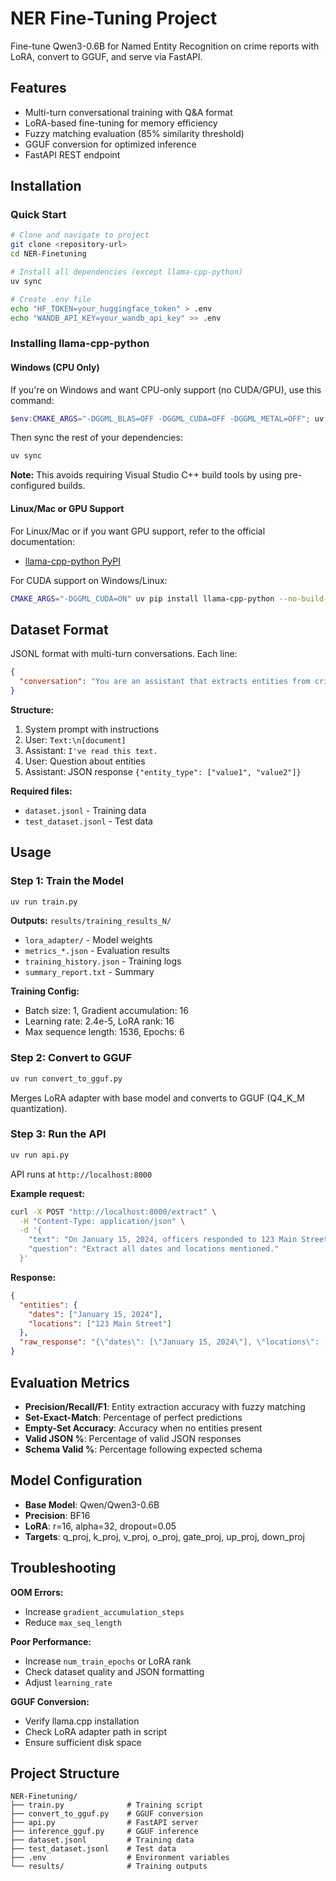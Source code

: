 # NER Fine-Tuning Project

Fine-tune Qwen3-0.6B for Named Entity Recognition on crime reports with LoRA, convert to GGUF, and serve via FastAPI.

## Features

- Multi-turn conversational training with Q&A format
- LoRA-based fine-tuning for memory efficiency
- Fuzzy matching evaluation (85% similarity threshold)
- GGUF conversion for optimized inference
- FastAPI REST endpoint

## Installation

### Quick Start

```bash
# Clone and navigate to project
git clone <repository-url>
cd NER-Finetuning

# Install all dependencies (except llama-cpp-python)
uv sync

# Create .env file
echo "HF_TOKEN=your_huggingface_token" > .env
echo "WANDB_API_KEY=your_wandb_api_key" >> .env
```

### Installing llama-cpp-python

#### Windows (CPU Only)

If you're on Windows and want CPU-only support (no CUDA/GPU), use this command:

```powershell
$env:CMAKE_ARGS="-DGGML_BLAS=OFF -DGGML_CUDA=OFF -DGGML_METAL=OFF"; uv pip install llama-cpp-python --no-build-isolation
```

Then sync the rest of your dependencies:

```powershell
uv sync
```

**Note:** This avoids requiring Visual Studio C++ build tools by using pre-configured builds.

#### Linux/Mac or GPU Support

For Linux/Mac or if you want GPU support, refer to the official documentation:
- [llama-cpp-python PyPI](https://pypi.org/project/llama-cpp-python/)

For CUDA support on Windows/Linux:
```bash
CMAKE_ARGS="-DGGML_CUDA=ON" uv pip install llama-cpp-python --no-build-isolation
```

## Dataset Format

JSONL format with multi-turn conversations. Each line:

```json
{
  "conversation": "You are an assistant that extracts entities from crime reports.\nUser: Text:\n[Crime report text]\nAssistant: I've read this text.\nUser: Extract all locations mentioned.\nAssistant: {\"locations\": [\"Main Street\", \"Downtown\"]}\nUser: Extract all dates mentioned.\nAssistant: {\"dates\": [\"January 15, 2024\"]}"
}
```

**Structure:**
1. System prompt with instructions
2. User: `Text:\n[document]`
3. Assistant: `I've read this text.`
4. User: Question about entities
5. Assistant: JSON response `{"entity_type": ["value1", "value2"]}`

**Required files:**
- `dataset.jsonl` - Training data
- `test_dataset.jsonl` - Test data

## Usage

### Step 1: Train the Model

```bash
uv run train.py
```

**Outputs:** `results/training_results_N/`
- `lora_adapter/` - Model weights
- `metrics_*.json` - Evaluation results
- `training_history.json` - Training logs
- `summary_report.txt` - Summary

**Training Config:**
- Batch size: 1, Gradient accumulation: 16
- Learning rate: 2.4e-5, LoRA rank: 16
- Max sequence length: 1536, Epochs: 6

### Step 2: Convert to GGUF

```bash
uv run convert_to_gguf.py
```

Merges LoRA adapter with base model and converts to GGUF (Q4_K_M quantization).

### Step 3: Run the API

```bash
uv run api.py
```

API runs at `http://localhost:8000`

**Example request:**
```bash
curl -X POST "http://localhost:8000/extract" \
  -H "Content-Type: application/json" \
  -d '{
    "text": "On January 15, 2024, officers responded to 123 Main Street.",
    "question": "Extract all dates and locations mentioned."
  }'
```

**Response:**
```json
{
  "entities": {
    "dates": ["January 15, 2024"],
    "locations": ["123 Main Street"]
  },
  "raw_response": "{\"dates\": [\"January 15, 2024\"], \"locations\": [\"123 Main Street\"]}"
}
```

## Evaluation Metrics

- **Precision/Recall/F1**: Entity extraction accuracy with fuzzy matching
- **Set-Exact-Match**: Percentage of perfect predictions
- **Empty-Set Accuracy**: Accuracy when no entities present
- **Valid JSON %**: Percentage of valid JSON responses
- **Schema Valid %**: Percentage following expected schema

## Model Configuration

- **Base Model**: Qwen/Qwen3-0.6B
- **Precision**: BF16
- **LoRA**: r=16, alpha=32, dropout=0.05
- **Targets**: q_proj, k_proj, v_proj, o_proj, gate_proj, up_proj, down_proj

## Troubleshooting

**OOM Errors:**
- Increase `gradient_accumulation_steps`
- Reduce `max_seq_length`

**Poor Performance:**
- Increase `num_train_epochs` or LoRA rank
- Check dataset quality and JSON formatting
- Adjust `learning_rate`

**GGUF Conversion:**
- Verify llama.cpp installation
- Check LoRA adapter path in script
- Ensure sufficient disk space

## Project Structure

```
NER-Finetuning/
├── train.py              # Training script
├── convert_to_gguf.py    # GGUF conversion
├── api.py                # FastAPI server
├── inference_gguf.py     # GGUF inference
├── dataset.jsonl         # Training data
├── test_dataset.jsonl    # Test data
├── .env                  # Environment variables
└── results/              # Training outputs
```
